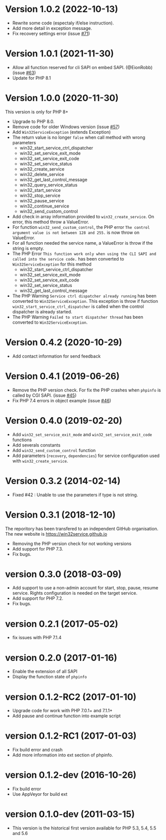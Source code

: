 # Version 1.0.2 (2022-10-13)

* Rewrite some code (espectaly if/else instruction).
* Add more detail in exception message.
* Fix recovery settings error (issue [#71](https://github.com/win32service/win32service/issues/71))

# Version 1.0.1 (2021-11-30)

* Allow all function reserved for cli SAPI on embed SAPI. (@EionRobb) (issue [#63](https://github.com/win32service/win32service/issues/63))
* Update for PHP 8.1

# Version 1.0.0 (2020-11-30)

This version is only for PHP 8+

* Upgrade to PHP 8.0.
* Remove code for older Windows version (issue [#57](https://github.com/win32service/win32service/issues/57))
* Add `Win32ServiceException` (extends Exception)
* The return value is no longer `false` when call method with wrong parameters
    * win32_start_service_ctrl_dispatcher
    * win32_set_service_exit_mode
    * win32_set_service_exit_code
    * win32_set_service_status
    * win32_create_service
    * win32_delete_service
    * win32_get_last_control_message
    * win32_query_service_status
    * win32_start_service
    * win32_stop_service
    * win32_pause_service
    * win32_continue_service
    * win32_send_custom_control
* Add check in array information provided to `win32_create_service`. On error, this method throw a ValueError.
* For function `win32_send_custom_control`, the PHP error `The control argument value is not between 128 and 255.` is now throw on ValueError.
* For all function needed the service name, a ValueError is throw if the string is empty.
* The PHP Error `This function work only when using the CLI SAPI and called into the service code.` has been converted to `Win32ServiceException` for this method
    * win32_start_service_ctrl_dispatcher
    * win32_set_service_exit_mode
    * win32_set_service_exit_code
    * win32_set_service_status
    * win32_get_last_control_message
* The PHP Warning `Service ctrl dispatcher already running` has been converted to `Win32ServiceException`.
  This exception is throw if function `win32_start_service_ctrl_dispatcher` is called when the control dispatcher is already started.
* The PHP Warning `Failed to start dispatcher thread` has been converted to `Win32ServiceException`.


# Version 0.4.2 (2020-10-29)

* Add contact information for send feedback


# Version 0.4.1 (2019-06-26)

* Remove the PHP version check. For fix the PHP crashes when `phpinfo` is called by CGI SAPI. (issue [#45](https://github.com/win32service/win32service/issues/45))
* Fix PHP 7.4 errors in object example  (issue [#46](https://github.com/win32service/win32service/issues/46))

# Version 0.4.0 (2019-02-20)

* Add `win32_set_service_exit_mode` and `win32_set_service_exit_code` functions
* Add severals constants
* Add `win32_send_custom_control` function
* Add parameters (`recovery`, `dependencies`) for service configuration used with `win32_create_service`.

# Version 0.3.2 (2014-02-14)

* Fixed #42 : Unable to use the parameters if type is not string.

# Version 0.3.1 (2018-12-10)

The reporitory has been transfered to an independent GitHub organisation.
The new website is https://win32service.github.io

* Removing the PHP version check for not working versions
* Add support for PHP 7.3.
* Fix bugs.

# version 0.3.0 (2018-03-09)

* Add support to use a non-admin account for start, stop, pause, resume service. Rights configuration is needed on the target service.
* Add support for PHP 7.2.
* Fix bugs.

# version 0.2.1 (2017-05-02)

* fix issues with PHP 7.1.4

# version 0.2.0 (2017-01-16)

* Enable the extension of all SAPI
* Display the function state of `phpinfo`

# version 0.1.2-RC2 (2017-01-10)

* Upgrade code for work with PHP 7.0.1+ and 7.1.1+
* Add pause and continue function into example script

# version 0.1.2-RC1 (2017-01-03)

* Fix build error and crash
* Add more information into ext section of phpinfo.

# version 0.1.2-dev (2016-10-26)

* Fix build error
* Use AppVeyor for build ext

# version 0.1.0-dev (2011-03-15)

* This version is the historical first version available for PHP 5.3, 5.4, 5.5 and 5.6

